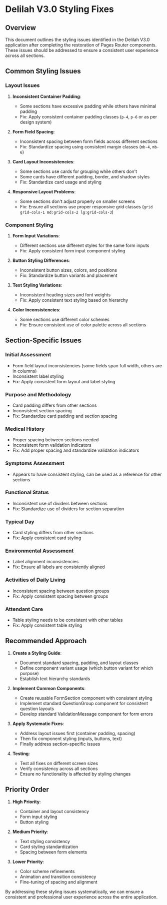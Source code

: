 # Delilah V3.0 Styling Fixes

## Overview

This document outlines the styling issues identified in the Delilah V3.0 application after completing the restoration of Pages Router components. These issues should be addressed to ensure a consistent user experience across all sections.

## Common Styling Issues

### Layout Issues

1. **Inconsistent Container Padding**:
   - Some sections have excessive padding while others have minimal padding
   - Fix: Apply consistent container padding classes (`p-4`, `p-6` or as per design system)

2. **Form Field Spacing**:
   - Inconsistent spacing between form fields across different sections
   - Fix: Standardize spacing using consistent margin classes (`mb-4`, `mb-6`)

3. **Card Layout Inconsistencies**:
   - Some sections use cards for grouping while others don't
   - Some cards have different padding, border, and shadow styles
   - Fix: Standardize card usage and styling

4. **Responsive Layout Problems**:
   - Some sections don't adjust properly on smaller screens
   - Fix: Ensure all sections use proper responsive grid classes (`grid grid-cols-1 md:grid-cols-2 lg:grid-cols-3`)

### Component Styling

1. **Form Input Variations**:
   - Different sections use different styles for the same form inputs
   - Fix: Apply consistent form input component styling

2. **Button Styling Differences**:
   - Inconsistent button sizes, colors, and positions
   - Fix: Standardize button variants and placement

3. **Text Styling Variations**:
   - Inconsistent heading sizes and font weights
   - Fix: Apply consistent text styling based on hierarchy

4. **Color Inconsistencies**:
   - Some sections use different color schemes
   - Fix: Ensure consistent use of color palette across all sections

## Section-Specific Issues

### Initial Assessment

- Form field layout inconsistencies (some fields span full width, others are in columns)
- Inconsistent label styling
- Fix: Apply consistent form layout and label styling

### Purpose and Methodology

- Card padding differs from other sections
- Inconsistent section spacing
- Fix: Standardize card padding and section spacing

### Medical History

- Proper spacing between sections needed
- Inconsistent form validation indicators
- Fix: Add proper spacing and standardize validation indicators

### Symptoms Assessment

- Appears to have consistent styling, can be used as a reference for other sections

### Functional Status

- Inconsistent use of dividers between sections
- Fix: Standardize use of dividers for section separation

### Typical Day

- Card styling differs from other sections
- Fix: Apply consistent card styling

### Environmental Assessment

- Label alignment inconsistencies
- Fix: Ensure all labels are consistently aligned

### Activities of Daily Living

- Inconsistent spacing between question groups
- Fix: Apply consistent spacing between groups

### Attendant Care

- Table styling needs to be consistent with other tables
- Fix: Apply consistent table styling

## Recommended Approach

1. **Create a Styling Guide**:
   - Document standard spacing, padding, and layout classes
   - Define component variant usage (which button variant for which purpose)
   - Establish text hierarchy standards

2. **Implement Common Components**:
   - Create reusable FormSection component with consistent styling
   - Implement standard QuestionGroup component for consistent question layouts
   - Develop standard ValidationMessage component for form errors

3. **Apply Systematic Fixes**:
   - Address layout issues first (container padding, spacing)
   - Then fix component styling (inputs, buttons, text)
   - Finally address section-specific issues

4. **Testing**:
   - Test all fixes on different screen sizes
   - Verify consistency across all sections
   - Ensure no functionality is affected by styling changes

## Priority Order

1. **High Priority**:
   - Container and layout consistency
   - Form input styling
   - Button styling

2. **Medium Priority**:
   - Text styling consistency
   - Card styling standardization
   - Spacing between form elements

3. **Lower Priority**:
   - Color scheme refinements
   - Animation and transition consistency
   - Fine-tuning of spacing and alignment

By addressing these styling issues systematically, we can ensure a consistent and professional user experience across the entire application.
